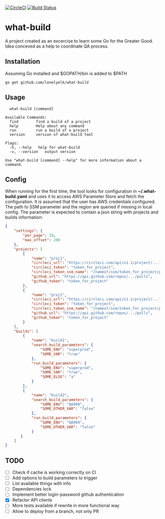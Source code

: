 [![CircleCI](https://circleci.com/gh/lonelyelk/what-build.svg?style=svg)](https://circleci.com/gh/lonelyelk/what-build)
[![Build Status](https://travis-ci.org/lonelyelk/what-build.svg?branch=master)](https://travis-ci.org/lonelyelk/what-build)

# what-build

A project created as an excercise to learn some Go for the Greater Good. Idea conceved as a help to
coordinate QA process.

## Installation

Assuming Go installed and $GOPATH/bin is added to $PATH

```
go get github.com/lonelyelk/what-build
```

## Usage

```
  what-build [command]

Available Commands:
  find        find a build of a project
  help        Help about any command
  run         run a build of a project
  version     version of what-build tool

Flags:
  -h, --help   help for what-build
  -v, --version   output version

Use "what-build [command] --help" for more information about a command.
```

## Config

When running for the first time, the tool looks for configuration in **~/.what-build.yaml** and uses
it to access AWS Parameter Store and fetch the configuration. It is assumed that the user has AWS
credentials configured. The path to SSM parameter and the region are queried if missing in local config.
The parameter is expected to contain a json string with projects and builds information:

```json
{
    "settings": {
        "per_page": 20,
        "max_offset": 200
    },
    "projects": [
        {
            "name": "proj1",
            "circleci_url": "https://circleci.com/api/v1.1/project/...",
            "circleci_token": "token_for_project",
            "circleci_token_ssm_name": "/nameof/ssm/token_for_project/parameter",
            "github_url": "https://api.github.com/repos/.../pulls",
            "github_token": "token_for_project"
        },
        {
            "name": "proj2",
            "circleci_url": "https://circleci.com/api/v1.1/project/...",
            "circleci_token": "token_for_project",
            "circleci_token_ssm_name": "/nameof/ssm/token_for_project/parameter",
            "github_url": "https://api.github.com/repos/.../pulls",
            "github_token": "token_for_project"
        }
    ],
    "builds": [
        {
            "name": "build1",
            "search_build_parameters": {
                "SOME_ENV": "superprod",
                "SOME_VAR": "true"
            },
            "run_build_parameters": {
                "SOME_ENV": "superprod",
                "SOME_VAR": "true",
                "SOME_ELSE": "a"
            }
        },
        {
            "name": "build2",
            "search_build_parameters": {
                "SOME_ENV": "QA999",
                "SOME_OTHER_VAR": "false"
            },
            "run_build_parameters": {
                "SOME_ENV": "QA999",
                "SOME_OTHER_VAR": "false"
            }
       }
    ]
}
```

## TODO

- [ ] Check if cache is working correctly on CI
- [ ] Add options to build parameters to trigger
- [ ] List available things with info
- [ ] Dependencies lock
- [ ] Implement better login-password github authentication
- [x] Refactor API clients
- [ ] More tests available if rewrite in more functional way
- [ ] Allow to deploy from a branch, not only PR
